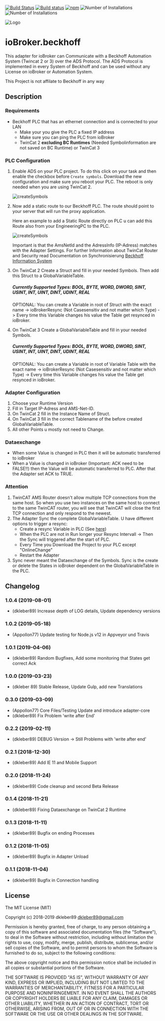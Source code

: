 [![Build Status](https://travis-ci.org/dkleber89/ioBroker.beckhoff.svg?branch=master)](https://travis-ci.org/dkleber89/ioBroker.beckhoff) [![Build status](https://ci.appveyor.com/api/projects/status/laebb0pq4pd4d08x/branch/master?svg=true)](https://ci.appveyor.com/project/DietmarKleber/iobroker-beckhoff/branch/master)
[![npm](https://img.shields.io/npm/v/iobroker.beckhoff.svg)](https://www.npmjs.com/package/iobroker.beckhoff) ![Number of Installations](http://iobroker.live/badges/beckhoff-stable.svg) ![Number of Installations](http://iobroker.live/badges/beckhoff-installed.svg)



![Logo](docs/en/img/beckhoff.png)


# ioBroker.beckhoff
This adapter for ioBroker can Communicate with a Beckhoff Automation System (Twincat 2 or 3) over the ADS Protocol.
The ADS Protocol is implemented in every System of Beckhoff and can be used without any License on ioBroker or Automation System.

This Project is not affilate to Beckhoff in any way

## Description
### Requirements
* Beckhoff PLC that has an ethernet connection and is connected to your LAN
    * Make your you give the PLC a fixed IP address
    * Make sure you can ping the PLC from ioBroker
    * TwinCat 2 **excluding BC Runtimes** (Needed Symbolinformation are not saved on BC Runtime) or TwinCat 3

### PLC Configuration
1. Enable ADS on your PLC project. To do this click on your task and then enable the checkbox before `Create symbols`. Download the new configuration and make sure you reboot your PLC. The reboot is only needed when you are using TwinCat 2.

    ![createSymbols](docs/en/img/createSymbols.png)
    
2. Now add a static route to our Beckhoff PLC. The route should point to your server that will run the proxy application.
    
    Here an example to add a Static Route directly on PLC u can add this Route also from your EngineeringPC to the PLC.

    ![createSymbols](docs/en/img/addRoute.png)
    
    Important is that the AmsNetId and the AdressInfo (IP-Adress) matches with the Adapter Settings. For further Information about TwinCat Router and Security read Documentation on Synchronisierung [Beckhoff Information System](https://infosys.beckhoff.com/ "Beckhoff Information System")
    
3. On TwinCat 2 Create a Struct and fill in your needed Symbols. Then add this Struct to a GlobalVariableTable.

    ##### Currently Supported Types: BOOL, BYTE, WORD, DWORD, SINT, USINT, INT, UINT, DINT, UDINT, REAL
    
    OPTIONAL: You can create a Variable in root of Struct with the exact name -> ioBrokerResync (Not Casesensitiv and not matter which Type) -> Every time this Variable changes his value the Table get resynced in ioBroker.

4. On TwinCat 3 Create a GlobalVariableTable and fill in your needed Symbols.

    ##### Currently Supported Types: BOOL, BYTE, WORD, DWORD, SINT, USINT, INT, UINT, DINT, UDINT, REAL
    
    OPTIONAL: You can create a Variable in root of Variable Table with the exact name -> ioBrokerResync (Not Casesensitiv and not matter which Type) -> Every time this Variable changes his value the Table get resynced in ioBroker.

### Adapter Configuration
1. Choose your Runtime Version
2. Fill in Target IP-Adress and AMS-Net-ID.
3. On TwinCat 2 fill in the Instance Name of Struct.
4. On TwinCat 3 fill in the correct Tablename of the before created GlobalVariableTable.
5. All other Points u mostly not need to Change.

### Dataexchange
* When some Value is changed in PLC then it will be automatic transferred to ioBroker
* When a Value is changed in ioBroker (Important: ACK need to be FALSE!!) then the Value will be automatic transferred to PLC. After that the Adapter set ACK to TRUE.

### Attention
1. TwinCAT AMS Router doesn't allow multiple TCP connections from the same host. So when you use two instances on the same host to connect to the same TwinCAT router, you will see that TwinCAT will close the first TCP connection and only respond to the newest.
2. The Adapter Sync the complete GlobalVariableTable. U have different options to trigger a resync:
    * Create a resync Variable in PLC (See [here](#PLC-Configuration)) 
    * When the PLC are not in Run longer your Resync Intervall -> Then the Sync will triggered after the start of PLC.
    * Every Time you Download the Project to your PLC except "OnlineChange"
    * Restart the Adapter
3. Sync never meant the Dataexchange of the Symbols. Sync is the create or delete the States in ioBroker dependent on the GlobalVariableTable in the PLC.


## Changelog
### 1.0.4 (2019-08-01)
* (dkleber89) Increase depth of LOG details, Update dependency versions

### 1.0.2 (2019-05-18)
* (Appollon77) Update testing for Node.js v12 in Appveyor und Travis

### 1.0.1 (2019-04-06)
* (dkleber89) Random Bugfixes, Add some monitoring that States get correct Ack

### 1.0.0 (2019-03-23)
* (dkleber 89) Stable Release, Update Gulp, add new Translations

### 0.3.0 (2019-03-09)
* (Appollon77) Core Files/Testing Update and introduce adapter-core
* (dkleber89) Fix Problem 'write after End'

### 0.2.2 (2019-02-11)
* (dkleber89) DEBUG Version -> Still Problems with 'write after end'

### 0.2.1 (2018-12-30)
* (dkleber89) Add IE 11 and Mobile Support

### 0.2.0 (2018-11-24)
* (dkleber89) Code cleanup and second Beta Release

### 0.1.4 (2018-11-21)
* (dkleber89) Fixing Dataexchange on TwinCat 2 Runtime

### 0.1.3 (2018-11-11)
* (dkleber89) Bugfix on ending Processes

### 0.1.2 (2018-11-05)
* (dkleber89) Bugfix in Adapter Unload

### 0.1.1 (2018-11-04)
* (dkleber89) Bugfix in Connection handling


## License
The MIT License (MIT)

Copyright (c) 2018-2019 dkleber89 <dkleber89@gmail.com>

Permission is hereby granted, free of charge, to any person obtaining a copy
of this software and associated documentation files (the "Software"), to deal
in the Software without restriction, including without limitation the rights
to use, copy, modify, merge, publish, distribute, sublicense, and/or sell
copies of the Software, and to permit persons to whom the Software is
furnished to do so, subject to the following conditions:

The above copyright notice and this permission notice shall be included in
all copies or substantial portions of the Software.

THE SOFTWARE IS PROVIDED "AS IS", WITHOUT WARRANTY OF ANY KIND, EXPRESS OR
IMPLIED, INCLUDING BUT NOT LIMITED TO THE WARRANTIES OF MERCHANTABILITY,
FITNESS FOR A PARTICULAR PURPOSE AND NONINFRINGEMENT. IN NO EVENT SHALL THE
AUTHORS OR COPYRIGHT HOLDERS BE LIABLE FOR ANY CLAIM, DAMAGES OR OTHER
LIABILITY, WHETHER IN AN ACTION OF CONTRACT, TORT OR OTHERWISE, ARISING FROM,
OUT OF OR IN CONNECTION WITH THE SOFTWARE OR THE USE OR OTHER DEALINGS IN
THE SOFTWARE.
